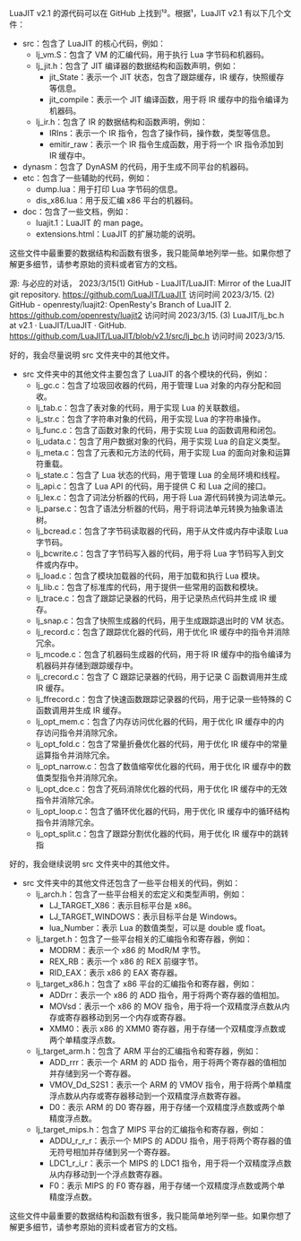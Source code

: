 LuaJIT v2.1 的源代码可以在 GitHub 上找到¹²。根据¹，LuaJIT v2.1 有以下几个文件：

- src：包含了 LuaJIT 的核心代码，例如：
  - lj_vm.S：包含了 VM 的汇编代码，用于执行 Lua 字节码和机器码。
  - lj_jit.h：包含了 JIT 编译器的数据结构和函数声明，例如：
    - jit_State：表示一个 JIT 状态，包含了跟踪缓存，IR 缓存，快照缓存等信息。
    - jit_compile：表示一个 JIT 编译函数，用于将 IR 缓存中的指令编译为机器码。
  - lj_ir.h：包含了 IR 的数据结构和函数声明，例如：
    - IRIns：表示一个 IR 指令，包含了操作码，操作数，类型等信息。
    - emitir_raw：表示一个 IR 指令生成函数，用于将一个 IR 指令添加到 IR 缓存中。
- dynasm：包含了 DynASM 的代码，用于生成不同平台的机器码。
- etc：包含了一些辅助的代码，例如：
  - dump.lua：用于打印 Lua 字节码的信息。
  - dis_x86.lua：用于反汇编 x86 平台的机器码。
- doc：包含了一些文档，例如：
  - luajit.1：LuaJIT 的 man page。
  - extensions.html：LuaJIT 的扩展功能的说明。

这些文件中最重要的数据结构和函数有很多，我只能简单地列举一些。如果你想了解更多细节，请参考原始的资料或者官方的文档。

源: 与必应的对话， 2023/3/15(1) GitHub - LuaJIT/LuaJIT: Mirror of the LuaJIT git repository. https://github.com/LuaJIT/LuaJIT 访问时间 2023/3/15.
(2) GitHub - openresty/luajit2: OpenResty's Branch of LuaJIT 2. https://github.com/openresty/luajit2 访问时间 2023/3/15.
(3) LuaJIT/lj_bc.h at v2.1 · LuaJIT/LuaJIT · GitHub. https://github.com/LuaJIT/LuaJIT/blob/v2.1/src/lj_bc.h 访问时间 2023/3/15.

好的，我会尽量说明 src 文件夹中的其他文件。

- src 文件夹中的其他文件主要包含了 LuaJIT 的各个模块的代码，例如：
  - lj_gc.c：包含了垃圾回收器的代码，用于管理 Lua 对象的内存分配和回收。
  - lj_tab.c：包含了表对象的代码，用于实现 Lua 的关联数组。
  - lj_str.c：包含了字符串对象的代码，用于实现 Lua 的字符串操作。
  - lj_func.c：包含了函数对象的代码，用于实现 Lua 的函数调用和闭包。
  - lj_udata.c：包含了用户数据对象的代码，用于实现 Lua 的自定义类型。
  - lj_meta.c：包含了元表和元方法的代码，用于实现 Lua 的面向对象和运算符重载。
  - lj_state.c：包含了 Lua 状态的代码，用于管理 Lua 的全局环境和线程。
  - lj_api.c：包含了 Lua API 的代码，用于提供 C 和 Lua 之间的接口。
  - lj_lex.c：包含了词法分析器的代码，用于将 Lua 源代码转换为词法单元。
  - lj_parse.c：包含了语法分析器的代码，用于将词法单元转换为抽象语法树。
  - lj_bcread.c：包含了字节码读取器的代码，用于从文件或内存中读取 Lua 字节码。
  - lj_bcwrite.c：包含了字节码写入器的代码，用于将 Lua 字节码写入到文件或内存中。
  - lj_load.c：包含了模块加载器的代码，用于加载和执行 Lua 模块。
  - lj_lib.c：包含了标准库的代码，用于提供一些常用的函数和模块。
  - lj_trace.c：包含了跟踪记录器的代码，用于记录热点代码并生成 IR 缓存。
  - lj_snap.c：包含了快照生成器的代码，用于生成跟踪退出时的 VM 状态。
  - lj_record.c：包含了跟踪优化器的代码，用于优化 IR 缓存中的指令并消除冗余。
  - lj_mcode.c：包含了机器码生成器的代码，用于将 IR 缓存中的指令编译为机器码并存储到跟踪缓存中。
  - lj_crecord.c：包含了 C 跟踪记录器的代码，用于记录 C 函数调用并生成 IR 缓存。
  - lj_ffrecord.c：包含了快速函数跟踪记录器的代码，用于记录一些特殊的 C 函数调用并生成 IR 缓存。
  - lj_opt_mem.c：包含了内存访问优化器的代码，用于优化 IR 缓存中的内存访问指令并消除冗余。
  - lj_opt_fold.c：包含了常量折叠优化器的代码，用于优化 IR 缓存中的常量运算指令并消除冗余。
  - lj_opt_narrow.c：包含了数值缩窄优化器的代码，用于优化 IR 缓存中的数值类型指令并消除冗余。
  - lj_opt_dce.c：包含了死码消除优化器的代码，用于优化 IR 缓存中的无效指令并消除冗余。
  - lj_opt_loop.c：包含了循环优化器的代码，用于优化 IR 缓存中的循环结构指令并消除冗余。
  - lj_opt_split.c：包含了跟踪分割优化器的代码，用于优化 IR 缓存中的跳转指


好的，我会继续说明 src 文件夹中的其他文件。

- src 文件夹中的其他文件还包含了一些平台相关的代码，例如：
  - lj_arch.h：包含了一些平台相关的宏定义和类型声明，例如：
    - LJ_TARGET_X86：表示目标平台是 x86。
    - LJ_TARGET_WINDOWS：表示目标平台是 Windows。
    - lua_Number：表示 Lua 的数值类型，可以是 double 或 float。
  - lj_target.h：包含了一些平台相关的汇编指令和寄存器，例如：
    - MODRM：表示一个 x86 的 ModR/M 字节。
    - REX_RB：表示一个 x86 的 REX 前缀字节。
    - RID_EAX：表示 x86 的 EAX 寄存器。
  - lj_target_x86.h：包含了 x86 平台的汇编指令和寄存器，例如：
    - ADDrr：表示一个 x86 的 ADD 指令，用于将两个寄存器的值相加。
    - MOVsd：表示一个 x86 的 MOV 指令，用于将一个双精度浮点数从内存或寄存器移动到另一个内存或寄存器。
    - XMM0：表示 x86 的 XMM0 寄存器，用于存储一个双精度浮点数或两个单精度浮点数。
  - lj_target_arm.h：包含了 ARM 平台的汇编指令和寄存器，例如：
    - ADD_rrr：表示一个 ARM 的 ADD 指令，用于将两个寄存器的值相加并存储到另一个寄存器。
    - VMOV_Dd_S2S1：表示一个 ARM 的 VMOV 指令，用于将两个单精度浮点数从内存或寄存器移动到一个双精度浮点数寄存器。
    - D0：表示 ARM 的 D0 寄存器，用于存储一个双精度浮点数或两个单精度浮点数。
  - lj_target_mips.h：包含了 MIPS 平台的汇编指令和寄存器，例如：
    - ADDU_r_r_r：表示一个 MIPS 的 ADDU 指令，用于将两个寄存器的值无符号相加并存储到另一个寄存器。
    - LDC1_r_i_r：表示一个 MIPS 的 LDC1 指令，用于将一个双精度浮点数从内存移动到一个浮点数寄存器。
    - F0：表示 MIPS 的 F0 寄存器，用于存储一个双精度浮点数或两个单精度浮点数。

这些文件中最重要的数据结构和函数有很多，我只能简单地列举一些。如果你想了解更多细节，请参考原始的资料或者官方的文档。